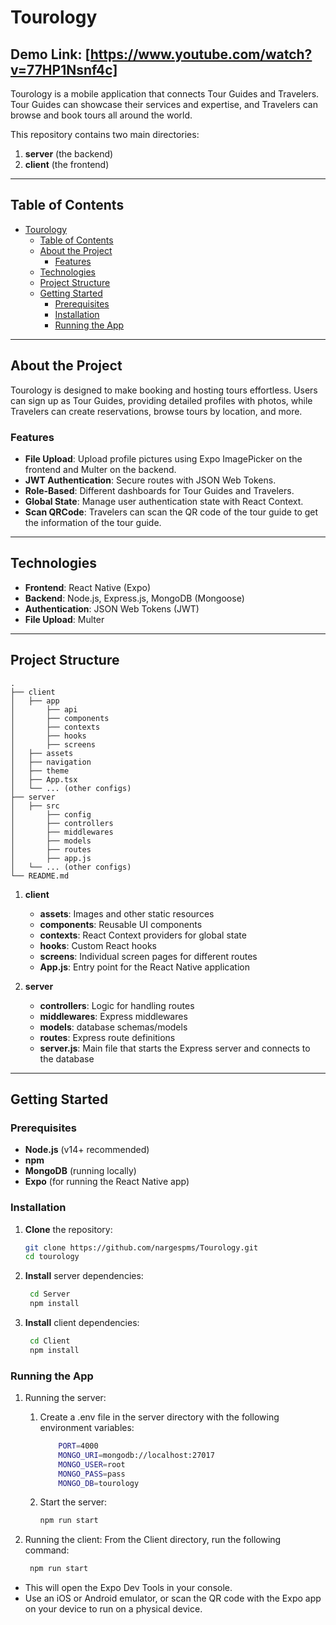 
# Tourology
## Demo Link: [https://www.youtube.com/watch?v=77HP1Nsnf4c]
Tourology is a mobile application that connects Tour Guides and Travelers. Tour Guides can showcase their services and expertise, and Travelers can browse and book tours all around the world.

This repository contains two main directories:

1. **server** (the backend)
2. **client** (the frontend)

---

## Table of Contents

- [Tourology](#tourology)
  - [Table of Contents](#table-of-contents)
  - [About the Project](#about-the-project)
    - [Features](#features)
  - [Technologies](#technologies)
  - [Project Structure](#project-structure)
  - [Getting Started](#getting-started)
    - [Prerequisites](#prerequisites)
    - [Installation](#installation)
    - [Running the App](#running-the-app)

---

## About the Project

Tourology is designed to make booking and hosting tours effortless. Users can sign up as Tour Guides, providing detailed profiles with photos, while Travelers can create reservations, browse tours by location, and more.

### Features

- **File Upload**: Upload profile pictures using Expo ImagePicker on the frontend and Multer on the backend.
- **JWT Authentication**: Secure routes with JSON Web Tokens.
- **Role-Based**: Different dashboards for Tour Guides and Travelers.
- **Global State**: Manage user authentication state with React Context.
- **Scan QRCode**: Travelers can scan the QR code of the tour guide to get the information of the tour guide.

---

## Technologies

- **Frontend**: React Native (Expo)
- **Backend**: Node.js, Express.js, MongoDB (Mongoose)
- **Authentication**: JSON Web Tokens (JWT)
- **File Upload**: Multer

---

## Project Structure

```
.
├── client
│   ├── app
│       ├── api
│       ├── components
│       ├── contexts
│       ├── hooks
│       ├── screens
│   ├── assets
│   ├── navigation
│   ├── theme
│   ├── App.tsx
│   └── ... (other configs)
├── server
│   ├── src
│       ├── config
│       ├── controllers
│       ├── middlewares
│       ├── models
│       ├── routes
│       ├── app.js
│   └── ... (other configs)
└── README.md
```

1. **client**

   - **assets**: Images and other static resources
   - **components**: Reusable UI components
   - **contexts**: React Context providers for global state
   - **hooks**: Custom React hooks
   - **screens**: Individual screen pages for different routes
   - **App.js**: Entry point for the React Native application

2. **server**
   - **controllers**: Logic for handling routes
   - **middlewares**: Express middlewares
   - **models**: database schemas/models
   - **routes**: Express route definitions
   - **server.js**: Main file that starts the Express server and connects to the database

---

## Getting Started

### Prerequisites

- **Node.js** (v14+ recommended)
- **npm**
- **MongoDB** (running locally)
- **Expo** (for running the React Native app)

### Installation

1. **Clone** the repository:
   ```bash
   git clone https://github.com/nargespms/Tourology.git
   cd tourology
   ```
2. **Install** server dependencies:
   ```bash
    cd Server
    npm install
   ```
3. **Install** client dependencies:
   ```bash
    cd Client
    npm install
   ```

### Running the App

1. Running the server:

   1. Create a .env file in the server directory with the following environment variables:

      ```bash
          PORT=4000
          MONGO_URI=mongodb://localhost:27017
          MONGO_USER=root
          MONGO_PASS=pass
          MONGO_DB=tourology
      ```

   2. Start the server:

      ```bash
      npm run start
      ```

2. Running the client:
   From the Client directory, run the following command:

   ```bash
    npm run start
   ```

- This will open the Expo Dev Tools in your console.
- Use an iOS or Android emulator, or scan the QR code with the Expo app on your device to run on a physical device.
